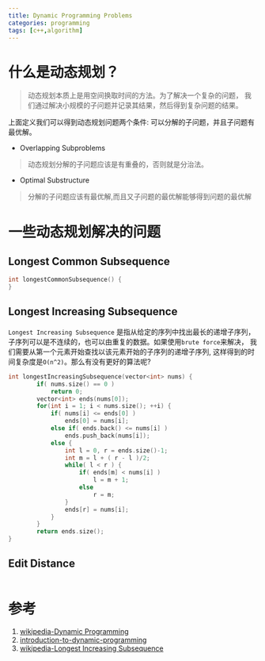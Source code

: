 ```yaml
---
title: Dynamic Programming Problems
categories: programming
tags: [c++,algorithm]
---
```


# 什么是动态规划？

> 动态规划本质上是用空间换取时间的方法。为了解决一个复杂的问题， 我们通过解决小规模的子问题并记录其结果，然后得到复杂问题的结果。

上面定义我们可以得到动态规划问题两个条件: 可以分解的子问题，并且子问题有最优解。

* Overlapping Subproblems

> 动态规划分解的子问题应该是有重叠的，否则就是分治法。

* Optimal Substructure

> 分解的子问题应该有最优解,而且又子问题的最优解能够得到问题的最优解

# 一些动态规划解决的问题

## Longest Common Subsequence

```cpp
int longestCommonSubsequence() {
}
```

## Longest Increasing Subsequence

`Longest Increasing Subsequence` 是指从给定的序列中找出最长的递增子序列，子序列可以是不连续的，也可以由重复的数据。如果使用`brute force`来解决， 我们需要从第一个元素开始查找以该元素开始的子序列的递增子序列, 这样得到的时间复杂度是`O(n^2)`。那么有没有更好的算法呢?

```cpp
int longestIncreasingSubsequence(vector<int> nums) {
		if( nums.size() == 0 )
			return 0;
		vector<int> ends(nums[0]);
		for(int i = 1; i < nums.size(); ++i) {
			if( nums[i] <= ends[0] )
				ends[0] = nums[i];
			else if( ends.back() <= nums[i] )
				ends.push_back(nums[i]);
			else {
				int l = 0, r = ends.size()-1;
				int m = l + ( r - l )/2;
				while( l < r ) {
					if( ends[m] < nums[i] )
						l = m + 1;
					else
						r = m;
				}
				ends[r] = nums[i];
			}
		}
		return ends.size();
}
```

## Edit Distance

```cpp
```

# 参考

1. [wikipedia-Dynamic Programming](https://en.wikipedia.org/wiki/Dynamic_programming)   
2. [introduction-to-dynamic-programming](http://20bits.com/article/introduction-to-dynamic-programming)  
3. [wikipedia-Longest Increasing Subsequence](https://en.wikipedia.org/wiki/Longest_increasing_subsequence)
 
